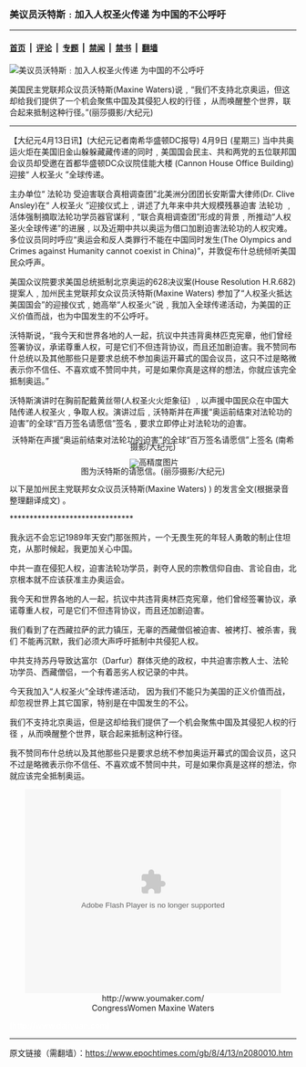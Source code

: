 ### 美议员沃特斯﹕加入人权圣火传递 为中国的不公呼吁

---

#### [首页](../../../..?n2080010) &nbsp;|&nbsp; [评论](../../../../../epoch-comment?n2080010) &nbsp;|&nbsp; [专题](../../../../../epoch-special?n2080010) &nbsp;|&nbsp; [禁闻](../../../../../epoch-news?n2080010) &nbsp;|&nbsp; [禁书](../../../../../books?n2080010) &nbsp;|&nbsp; [翻墙](https://github.com/gfw-breaker/nogfw/blob/master/README.md?n2080010)


<div><img alt="美议员沃特斯﹕加入人权圣火传递 为中国的不公呼吁" class="attachment-djy_600_400 size-djy_600_400 wp-post-image" src="https://i.epochtimes.com/assets/uploads/2008/04/804121332101627-600x400.jpg"/>
<div class="caption">
 <p>
  美国民主党联邦众议员沃特斯(Maxine Waters)说﹐“我们不支持北京奥运，但这却给我们提供了一个机会聚焦中国及其侵犯人权的行径 ，从而唤醒整个世界，联合起来抵制这种行径。”(丽莎摄影/大纪元)
 </p>
</div></div><hr/><div class="post_content" id="artbody" itemprop="articleBody">
 <!-- article content begin -->
 <p>
  【大纪元4月13日讯】(大纪元记者南希华盛顿DC报导) 4月9日 (星期三) 当中共奥运火炬在美国旧金山躲躲藏藏传递的同时﹐美国国会民主、共和两党的五位联邦国会议员却受邀在首都华盛顿DC众议院佳能大楼 (Cannon House Office Building) 迎接“
  <ok href="https://www.epochtimes.com/gb/tag/%E4%BA%BA%E6%9D%83%E5%9C%A3%E7%81%AB.html">
   人权圣火
  </ok>
  ”全球传递。
 </p>
 <p>
  主办单位“
  <ok href="https://www.epochtimes.com/gb/tag/%E6%B3%95%E8%BD%AE%E5%8A%9F.html">
   法轮功
  </ok>
  受迫害联合真相调查团”北美洲分团团长安斯雷大律师(Dr. Clive Ansley)在“
  <ok href="https://www.epochtimes.com/gb/tag/%E4%BA%BA%E6%9D%83%E5%9C%A3%E7%81%AB.html">
   人权圣火
  </ok>
  ”迎接仪式上﹐讲述了九年来中共大规模残暴迫害
  <ok href="https://www.epochtimes.com/gb/tag/%E6%B3%95%E8%BD%AE%E5%8A%9F.html">
   法轮功
  </ok>
  ﹐活体强制摘取法轮功学员器官谋利﹐“联合真相调查团”形成的背景﹐所推动“人权圣火全球传递”的进展﹐以及近期中共以奥运为借口加剧迫害法轮功的人权灾难。多位议员同时呼应“奥运会和反人类罪行不能在中国同时发生(The Olympics and Crimes against Humanity cannot coexist in China)”，并敦促布什总统倾听美国民众呼声。
 </p>
 <p>
  美国众议院要求美国总统抵制北京奥运的628决议案(House Resolution H.R.682)提案人﹐加州民主党联邦女众议员沃特斯(Maxine Waters) 参加了“人权圣火抵达美国国会”的迎接仪式﹐她高举“人权圣火”说﹐我加入全球传递活动，为美国的正义价值而战，也为中国发生的不公呼吁。
 </p>
 <p>
  沃特斯说，“我今天和世界各地的人一起，抗议中共违背奥林匹克宪章，他们曾经签署协议，承诺尊重人权，可是它们不但违背协议，而且还加剧迫害。我不赞同布什总统以及其他那些只是要求总统不参加奥运开幕式的国会议员，这只不过是略微表示你不信任、不喜欢或不赞同中共，可是如果你真是这样的想法，你就应该完全抵制奥运。”
 </p>
 <p>
  沃特斯演讲时在胸前配戴黄丝带(人权圣火火炬象征) ﹐以声援中国民众在中国大陆传递人权圣火﹐争取人权。演讲过后﹐沃特斯并在声援“奥运前结束对法轮功的迫害”的全球“百万签名请愿信”签名﹐要求立即停止对法轮功的迫害。
 </p>
 <p>
  <!--image v 1.0-->
 </p>
 <div style="line-height: 90%; text-align: center;">
  <ok href=" https://i.epochtimes.com/assets/uploads/2011/11/804121332091627-450x456.jpg" rel="noreferrer noopener" target="_blank">
   <img alt="" class="size-medium wp-image-7848506" src="https://i.epochtimes.com/assets/uploads/2011/11/804121332091627-450x456.jpg" title=""/>
  </ok>
  <br/>
  <span class="bn12">
   沃特斯在声援“奥运前结束对法轮功的迫害”的全球“百万签名请愿信”上签名 (南希摄影/大纪元)
  </span>
 </div>
 <p>
  <!-- -->
 </p>
 <p>
  <!--image v 1.0-->
 </p>
 <div style="line-height: 90%; text-align: center;">
  <ok href=" https://i.epochtimes.com/assets/uploads/2011/11/804121332081627.jpg" rel="noreferrer noopener" target="_blank">
   <img alt="" class="size-medium wp-image-7848507" src="https://i.epochtimes.com/assets/uploads/2011/11/804121332081627.jpg" title=""/>
  </ok>
  <img alt="高精度图片" border="0" src="//www.epochtimes.com/images/highRes.jpg"/>
  <br/>
  <span class="bn12">
   图为沃特斯的请愿信。(丽莎摄影/大纪元)
  </span>
 </div>
 <p>
  <!-- -->
 </p>
 <p>
  以下是加州民主党联邦女众议员沃特斯(Maxine Waters) ) 的发言全文(根据录音整理翻译成文) 。
 </p>
 <p>
  *******************************
 </p>
 <p>
  我永远不会忘记1989年天安门那张照片，一个无畏生死的年轻人勇敢的制止住坦克，从那时候起，我更加关心中国。
 </p>
 <p>
  中共一直在侵犯人权，迫害法轮功学员，剥夺人民的宗教信仰自由、言论自由，北京根本就不应该获准主办奥运会。
 </p>
 <p>
  我今天和世界各地的人一起，抗议中共违背奥林匹克宪章，他们曾经签署协议，承诺尊重人权，可是它们不但违背协议，而且还加剧迫害。
 </p>
 <p>
  我们看到了在西藏拉萨的武力镇压，无辜的西藏僧侣被迫害、被拷打、被杀害，我们 不能再沉默，我们必须大声呼吁抵制中共侵犯人权。
 </p>
 <p>
  中共支持苏丹导致达富尔（Darfur）群体灭绝的政权，中共迫害宗教人士、法轮功学员、西藏僧侣，一个有着恶劣人权记录的中共。
 </p>
 <p>
  今天我加入“人权圣火”全球传递活动， 因为我们不能只为美国的正义价值而战，却忽视世界上其它国家，特别是在中国发生的不公。
 </p>
 <p>
  我们不支持北京奥运，但是这却给我们提供了一个机会聚焦中国及其侵犯人权的行径 ，从而唤醒整个世界，联合起来抵制这种行径。
 </p>
 <p>
  我不赞同布什总统以及其他那些只是要求总统不参加奥运开幕式的国会议员，这只不过是略微表示你不信任、不喜欢或不赞同中共，可是如果你真是这样的想法，你就应该完全抵制奥运。
 </p>
 <p>
  <center>
   <embed allowfullscreen="true" bgcolor="#FFFFFF" flashvars="file=http://www.youmaker.com/video/v%3Fid%3Dce7f587e3b30462cbc7538af8ced081f001%26nu%3Dnu&amp;showdigits=true&amp;overstretch=fit&amp;autostart=false&amp;linkfromdisplay=false&amp;rotatetime=12&amp;repeat=list&amp;shuffle=false&amp;showfsbutton=false&amp;fsreturnpage=&amp;fullscreenpage=" height="358" pluginspage="http://www.macromedia.com/go/getflashplayer" src="http://www.youmaker.com/v.swf" type="application/x-shockwave-flash" width="450"/>
   <br/>
   <ok href="http://www.youmaker.com/video/sv?id=ce7f587e3b30462cbc7538af8ced081f001">
    http://www.youmaker.com/
   </ok>
   <br/>
   CongressWomen Maxine Waters
  </center>
 </p>
 <p>
  <p>
   <font color="#ffffff">
    (http://www.dajiyuan.com)
   </font>
  </p>
  <!-- article content end -->
  <div id="below_article_ad">
  </div>
 </p>
</div>


---

原文链接（需翻墙）：https://www.epochtimes.com/gb/8/4/13/n2080010.htm